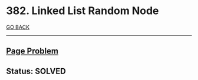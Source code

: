 # 382. Linked List Random Node

[GO BACK](../README.md)

___

## [Page Problem](https://leetcode.com/problems/flood-fill/)

## Status: SOLVED